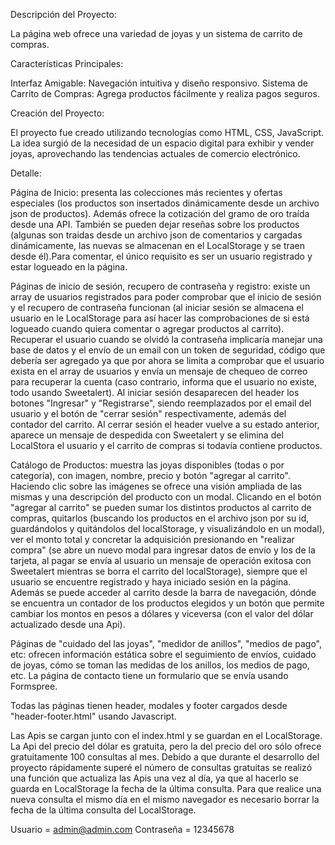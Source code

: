 Descripción del Proyecto:

La página web ofrece una variedad de joyas y un sistema de carrito de compras.

Características Principales:

Interfaz Amigable: Navegación intuitiva y diseño responsivo.
Sistema de Carrito de Compras: Agrega productos fácilmente y realiza pagos seguros.

Creación del Proyecto:

El proyecto fue creado utilizando tecnologías como HTML, CSS, JavaScript. 
La idea surgió de la necesidad de un espacio digital para exhibir y vender joyas, aprovechando las tendencias actuales de comercio electrónico.

Detalle:

Página de Inicio: presenta las colecciones más recientes y ofertas especiales (los productos son insertados dinámicamente desde un archivo json de productos). Además ofrece la cotización del gramo de oro traída desde una API. También se pueden dejar reseñas sobre los productos (algunas son traidas desde un archivo json de comentarios y cargadas dinámicamente, las nuevas se almacenan en el LocalStorage y se traen desde él).Para comentar, el único requisito es ser un usuario registrado y estar logueado en la página. 

Páginas de inicio de sesión, recupero de contraseña y registro: existe un array de usuarios registrados para poder comprobar que el inicio de sesión y el recupero de contraseña funcionan (al iniciar sesión se almacena el usuario en le LocalStorage para así hacer las comprobaciones de si está logueado cuando quiera comentar o agregar productos al carrito). Recuperar el usuario cuando se olvidó la contraseña implicaría manejar una base de datos y el envío de un email con un token de seguridad, código que debería ser agregado ya que por ahora se limita a comprobar que el usuario exista en el array de usuarios y envía un mensaje de chequeo de correo para recuperar la cuenta (caso contrario, informa que el usuario no existe, todo usando Sweetalert). Al iniciar sesión desaparecen del header los botones "Ingresar" y "Registrarse", siendo reemplazados por el email del usuario y el botón de "cerrar sesión" respectivamente, además del contador del carrito. Al cerrar sesión el header vuelve a su estado anterior, aparece un mensaje de despedida con Sweetalert y se elimina del LocalStora el usuario y el carrito de compras si todavía contiene productos.

Catálogo de Productos: muestra las joyas disponibles (todas o por categoría), con imagen, nombre, precio y botón "agregar al carrito". Haciendo clic sobre las imágenes se ofrece una visión ampliada de las mismas y una descripción del producto con un modal. Clicando en el botón "agregar al carrito" se pueden sumar los distintos productos al carrito de compras, quitarlos (buscando los productos en el archivo json por su id, guardándolos y quitándolos del localStorage, y visualizándolo en un modal), ver el monto total y concretar la adquisición presionando en "realizar compra" (se abre un nuevo modal para ingresar datos de envío y los de la tarjeta, al pagar se envía al usuario un mensaje de operación exitosa con Sweetalert mientras se borra el carrito del localStorage), siempre que el usuario se encuentre registrado y haya iniciado sesión en la página. Además se puede acceder al carrito desde la barra de navegación, dónde se encuentra un contador de los productos elegidos y un botón que permite cambiar los montos en pesos a dólares y viceversa (con el valor del dólar actualizado desde una Api).

Páginas de "cuidado del las joyas", "medidor de anillos", "medios de pago", etc: ofrecen información estática sobre el seguimiento de envíos, cuidado de joyas, cómo se toman las medidas de los anillos, los medios de pago, etc. La página de contacto tiene un formulario que se envía usando Formspree.

Todas las páginas tienen header, modales y footer cargados desde "header-footer.html" usando Javascript.

Las Apis se cargan junto con el index.html y se guardan en el LocalStorage. La Api del precio del dólar es gratuita, pero la del precio del oro sólo ofrece gratuitamente 100 consultas al mes. Debido a que durante el desarrollo del proyecto rápidamente superé el número de consultas gratuitas se realizó una función que actualiza las Apis una vez al día, ya que al hacerlo se guarda en LocalStorage la fecha de la última consulta. Para que realice una nueva consulta el mismo día en el mismo navegador es necesario borrar la fecha de la última consulta del LocalStorage.   


Usuario = admin@admin.com
Contraseña = 12345678